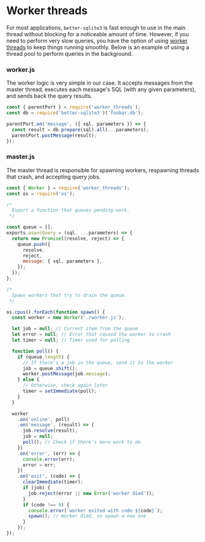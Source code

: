 # Worker threads

For most applications, `better-sqlite3` is fast enough to use in the main thread without blocking for a noticeable amount of time. However, if you need to perform very slow queries, you have the option of using [worker threads](https://nodejs.org/api/worker_threads.html) to keep things running smoothly. Below is an example of using a thread pool to perform queries in the background.

### worker.js

The worker logic is very simple in our case. It accepts messages from the master thread, executes each message's SQL (with any given parameters), and sends back the query results.

```js
const { parentPort } = require('worker_threads');
const db = require('better-sqlite3')('foobar.db');

parentPort.on('message', ({ sql, parameters }) => {
  const result = db.prepare(sql).all(...parameters);
  parentPort.postMessage(result);
});
```

### master.js

The master thread is responsible for spawning workers, respawning threads that crash, and accepting query jobs.

```js
const { Worker } = require('worker_threads');
const os = require('os');

/*
  Export a function that queues pending work.
 */

const queue = [];
exports.asyncQuery = (sql, ...parameters) => {
  return new Promise((resolve, reject) => {
    queue.push({
      resolve,
      reject,
      message: { sql, parameters },
    });
  });
};

/*
  Spawn workers that try to drain the queue.
 */

os.cpus().forEach(function spawn() {
  const worker = new Worker('./worker.js');

  let job = null; // Current item from the queue
  let error = null; // Error that caused the worker to crash
  let timer = null; // Timer used for polling

  function poll() {
    if (queue.length) {
      // If there's a job in the queue, send it to the worker
      job = queue.shift();
      worker.postMessage(job.message);
    } else {
      // Otherwise, check again later
      timer = setImmediate(poll);
    }
  }

  worker
    .on('online', poll)
    .on('message', (result) => {
      job.resolve(result);
      job = null;
      poll(); // Check if there's more work to do
    })
    .on('error', (err) => {
      console.error(err);
      error = err;
    })
    .on('exit', (code) => {
      clearImmediate(timer);
      if (job) {
        job.reject(error || new Error('worker died'));
      }
      if (code !== 0) {
        console.error(`worker exited with code ${code}`);
        spawn(); // Worker died, so spawn a new one
      }
    });
});
```
